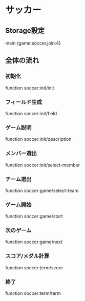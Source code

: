 # サッカー

## Storage設定
main {game:soccer,join:4}

## 全体の流れ
### 初期化
function soccer:init/init
### フィールド生成
function soccer:init/field
### ゲーム説明
function soccer:init/description
### メンバー選出
function soccer:init/select-member
### チーム選出
function soccer:game/select-team
### ゲーム開始
function soccer:game/start
### 次のゲーム
function soccer:game/next
### スコア/メダル計算
function soccer:term/score
### 終了
function soccer:term/term
